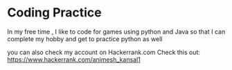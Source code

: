 # Coding Practice

In my free time , I like to code for games using python and Java
so that I can complete my hobby
and get to practice python as well

you can also check my account on Hackerrank.com
Check this out:
https://www.hackerrank.com/animesh_kansal1
